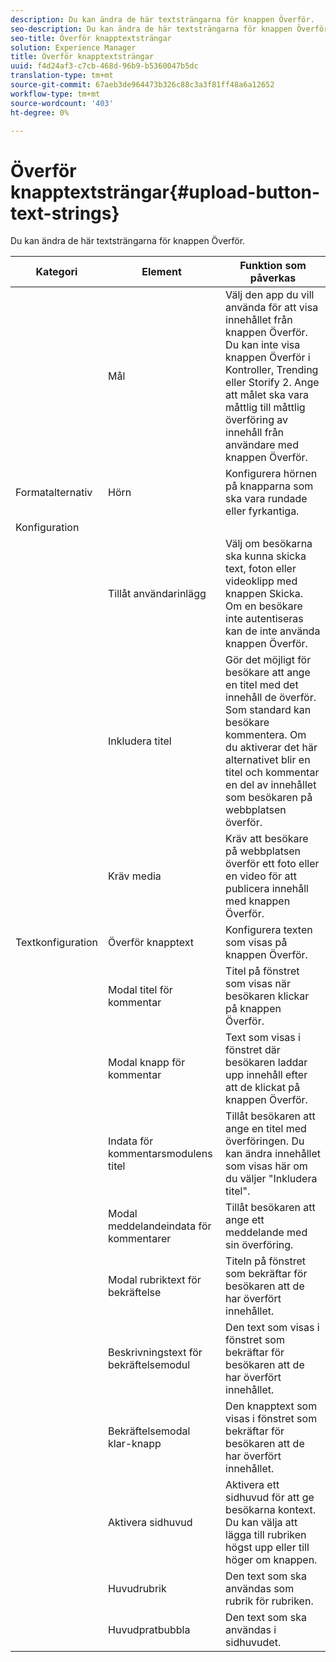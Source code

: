 ```yaml
---
description: Du kan ändra de här textsträngarna för knappen Överför.
seo-description: Du kan ändra de här textsträngarna för knappen Överför.
seo-title: Överför knapptextsträngar
solution: Experience Manager
title: Överför knapptextsträngar
uuid: f4d24af3-c7cb-468d-96b9-b5360047b5dc
translation-type: tm+mt
source-git-commit: 67aeb3de964473b326c88c3a3f81ff48a6a12652
workflow-type: tm+mt
source-wordcount: '403'
ht-degree: 0%

---
```



# Överför knapptextsträngar{#upload-button-text-strings}

Du kan ändra de här textsträngarna för knappen Överför.



| Kategori | Element | Funktion som påverkas |
|---|---|---|
|  | Mål | Välj den app du vill använda för att visa innehållet från knappen Överför. Du kan inte visa knappen Överför i Kontroller, Trending eller Storify 2. Ange att målet ska vara måttlig till måttlig överföring av innehåll från användare med knappen Överför. |
| Formatalternativ | Hörn | Konfigurera hörnen på knapparna som ska vara rundade eller fyrkantiga. |
| Konfiguration |  |  |
|  | Tillåt användarinlägg | Välj om besökarna ska kunna skicka text, foton eller videoklipp med knappen Skicka. Om en besökare inte autentiseras kan de inte använda knappen Överför. |
|  | Inkludera titel | Gör det möjligt för besökare att ange en titel med det innehåll de överför. Som standard kan besökare kommentera. Om du aktiverar det här alternativet blir en titel och kommentar en del av innehållet som besökaren på webbplatsen överför. |
|  | Kräv media | Kräv att besökare på webbplatsen överför ett foto eller en video för att publicera innehåll med knappen Överför. |
| Textkonfiguration | Överför knapptext | Konfigurera texten som visas på knappen Överför. |
|  | Modal titel för kommentar | Titel på fönstret som visas när besökaren klickar på knappen Överför. |
|  | Modal knapp för kommentar | Text som visas i fönstret där besökaren laddar upp innehåll efter att de klickat på knappen Överför. |
|  | Indata för kommentarsmodulens titel | Tillåt besökaren att ange en titel med överföringen. Du kan ändra innehållet som visas här om du väljer &quot;Inkludera titel&quot;. |
|  | Modal meddelandeindata för kommentarer | Tillåt besökaren att ange ett meddelande med sin överföring. |
|  | Modal rubriktext för bekräftelse | Titeln på fönstret som bekräftar för besökaren att de har överfört innehållet. |
|  | Beskrivningstext för bekräftelsemodul | Den text som visas i fönstret som bekräftar för besökaren att de har överfört innehållet. |
|  | Bekräftelsemodal klar-knapp | Den knapptext som visas i fönstret som bekräftar för besökaren att de har överfört innehållet. |
|  | Aktivera sidhuvud | Aktivera ett sidhuvud för att ge besökarna kontext. Du kan välja att lägga till rubriken högst upp eller till höger om knappen. |
|  | Huvudrubrik | Den text som ska användas som rubrik för rubriken. |
|  | Huvudpratbubbla | Den text som ska användas i sidhuvudet. |

